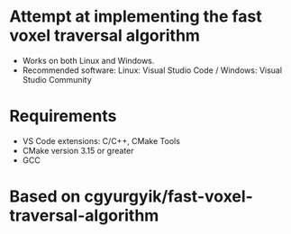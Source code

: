 # Attempt at implementing the fast voxel traversal algorithm
- Works on both Linux and Windows. 
- Recommended software: Linux: Visual Studio Code / Windows: Visual Studio Community

# Requirements
- VS Code extensions: C/C++, CMake Tools
- CMake version 3.15 or greater
- GCC

# Based on cgyurgyik/fast-voxel-traversal-algorithm